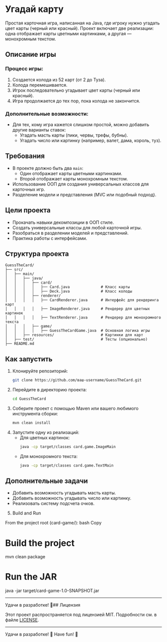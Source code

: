 # Угадай карту

Простая карточная игра, написанная на Java, где игроку нужно угадать цвет карты (черный или красный). Проект включает две реализации: одна отображает карты цветными картинками, а другая — монохромным текстом.

## Описание игры

### Процесс игры:
1. Создается колода из 52 карт (от 2 до Туза).
2. Колода перемешивается.
3. Игрок последовательно угадывает цвет карты (черный или красный).
4. Игра продолжается до тех пор, пока колода не закончится.

### Дополнительные возможности:
- Для тех, кому игра кажется слишком простой, можно добавить другие варианты ставок:
    - Угадать масть карты (пики, червы, трефы, бубны).
    - Угадать число или картинку (например, валет, дама, король, туз).

## Требования
- В проекте должно быть два `main`:
    - Один отображает карты цветными картинками.
    - Второй отображает карты монохромным текстом.
- Использование ООП для создания универсальных классов для карточных игр.
- Разделение модели и представления (MVC или подобный подход).

## Цели проекта
- Прокачать навыки декомпозиции в ООП стиле.
- Создать универсальные классы для любой карточной игры.
- Разобраться в разделении моделей и представлений.
- Практика работы с интерфейсами.

## Структура проекта
```
GuessTheCard/
├── src/
│   ├── main/
│   │   ├── java/
│   │   │   ├── card/
│   │   │   │   ├── Card.java              # Класс карты
│   │   │   │   ├── Deck.java              # Класс колоды
│   │   │   ├── renderer/
│   │   │   │   ├── CardRenderer.java      # Интерфейс для рендеринга карт
│   │   │   │   ├── ImageRenderer.java     # Рендерер для цветных картинок
│   │   │   │   ├── TextRenderer.java      # Рендерер для монохромного текста
│   │   │   ├── game/
│   │   │   │   ├── GuessTheCardGame.java  # Основная логика игры
│   │   ├── resources/                     # Картинки для карт
│   ├── test/                              # Тесты (опционально)
├── README.md
```

## Как запустить
1. Клонируйте репозиторий:
   ```bash
   git clone https://github.com/ваш-username/GuessTheCard.git
   ```
2. Перейдите в директорию проекта:
   ```bash
   cd GuessTheCard
   ```
3. Соберите проект с помощью Maven или вашего любимого инструмента сборки:
   ```bash
   mvn clean install
   ```
4. Запустите одну из реализаций:
    - Для цветных картинок:
      ```bash
      java -cp target/classes card.game.ImageMain
      ```
    - Для монохромного текста:
      ```bash
      java -cp target/classes card.game.TextMain
      ```

## Дополнительные задачи
- Добавить возможность угадывать масть карты.
- Добавить возможность угадывать число или картинку.
- Реализовать систему подсчета очков.

5. Build and Run

From the project root (card-game/):
bash
Copy

# Build the project
mvn clean package
# Run the JAR
java -jar target/card-game-1.0-SNAPSHOT.jar

---

Удачи в разработке! 🚀## Лицензия

Этот проект распространяется под лицензией MIT. Подробности см. в файле [LICENSE](https://opensource.org/license/mit).

---

Удачи в разработке! 🚀
Have fun! 🚀
```